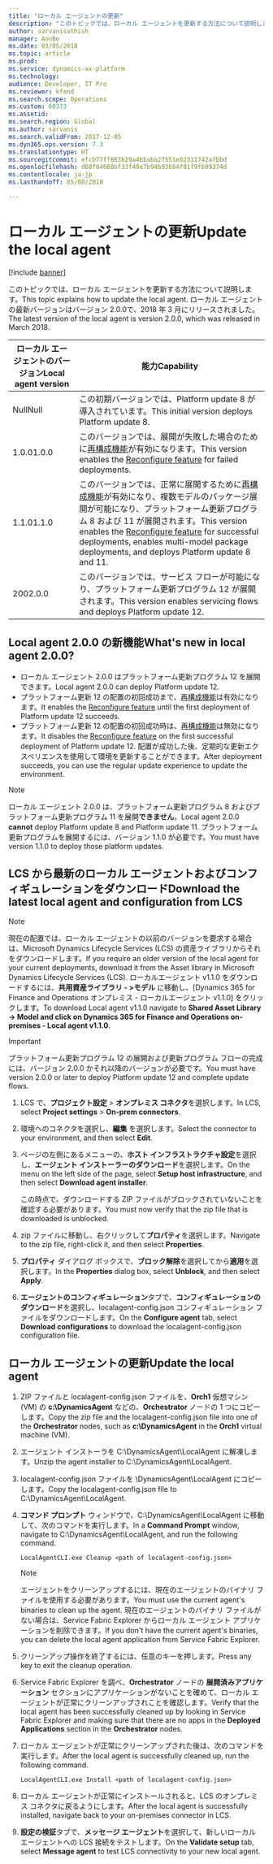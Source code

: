 ```yaml
---
title: "ローカル エージェントの更新"
description: "このトピックでは、ローカル エージェントを更新する方法について説明します。"
author: sarvanisathish
manager: AnnBe
ms.date: 03/05/2018
ms.topic: article
ms.prod: 
ms.service: dynamics-ax-platform
ms.technology: 
audience: Developer, IT Pro
ms.reviewer: kfend
ms.search.scope: Operations
ms.custom: 60373
ms.assetid: 
ms.search.region: Global
ms.author: sarvanis
ms.search.validFrom: 2017-12-05
ms.dyn365.ops.version: 7.3
ms.translationtype: HT
ms.sourcegitcommit: efcb77ff883b29a4bbaba27551e02311742afbbd
ms.openlocfilehash: d88f04668bf33f49e7b94b93b84f01f9fb99374d
ms.contentlocale: ja-jp
ms.lasthandoff: 05/08/2018

---
```

# <a name="update-the-local-agent"></a><span data-ttu-id="a9b3c-103">ローカル エージェントの更新</span><span class="sxs-lookup"><span data-stu-id="a9b3c-103">Update the local agent</span></span>

[!include [banner](../includes/banner.md)]

<span data-ttu-id="a9b3c-104">このトピックでは、ローカル エージェントを更新する方法について説明します。</span><span class="sxs-lookup"><span data-stu-id="a9b3c-104">This topic explains how to update the local agent.</span></span> <span data-ttu-id="a9b3c-105">ローカル エージェントの最新バージョンはバージョン 2.0.0で、2018 年 3 月にリリースされました。</span><span class="sxs-lookup"><span data-stu-id="a9b3c-105">The latest version of the local agent is version 2.0.0, which was released in March 2018.</span></span>

| <span data-ttu-id="a9b3c-106">ローカル エージェントのバージョン</span><span class="sxs-lookup"><span data-stu-id="a9b3c-106">Local agent version</span></span> | <span data-ttu-id="a9b3c-107">能力</span><span class="sxs-lookup"><span data-stu-id="a9b3c-107">Capability</span></span> | 
|---------------------|------------|
| <span data-ttu-id="a9b3c-108">Null</span><span class="sxs-lookup"><span data-stu-id="a9b3c-108">Null</span></span>                | <span data-ttu-id="a9b3c-109">この初期バージョンでは、Platform update 8 が導入されています。</span><span class="sxs-lookup"><span data-stu-id="a9b3c-109">This initial version deploys Platform update 8.</span></span> |
| <span data-ttu-id="a9b3c-110">1.0.0</span><span class="sxs-lookup"><span data-stu-id="a9b3c-110">1.0.0</span></span>               | <span data-ttu-id="a9b3c-111">このバージョンでは、展開が失敗した場合のために[再構成機能](../../dev-itpro/lifecycle-services/reconfigure-environment.md)が有効になります。</span><span class="sxs-lookup"><span data-stu-id="a9b3c-111">This version enables the [Reconfigure feature](../../dev-itpro/lifecycle-services/reconfigure-environment.md) for failed deployments.</span></span> |
| <span data-ttu-id="a9b3c-112">1.1.0</span><span class="sxs-lookup"><span data-stu-id="a9b3c-112">1.1.0</span></span>               | <span data-ttu-id="a9b3c-113">このバージョンでは、正常に展開するために[再構成機能](../../dev-itpro/lifecycle-services/reconfigure-environment.md)が有効になり、複数モデルのパッケージ展開が可能になり、プラットフォーム更新プログラム 8 および 11 が展開されます。</span><span class="sxs-lookup"><span data-stu-id="a9b3c-113">This version enables the [Reconfigure feature](../../dev-itpro/lifecycle-services/reconfigure-environment.md)  for successful deployments, enables multi-model package deployments, and deploys Platform update 8 and 11.</span></span> | 
| <span data-ttu-id="a9b3c-114">200</span><span class="sxs-lookup"><span data-stu-id="a9b3c-114">2.0.0</span></span>               | <span data-ttu-id="a9b3c-115">このバージョンでは、サービス フローが可能になり、プラットフォーム更新プログラム 12 が展開されます。</span><span class="sxs-lookup"><span data-stu-id="a9b3c-115">This version enables servicing flows and deploys Platform update 12.</span></span> |

## <a name="whats-new-in-local-agent-200"></a><span data-ttu-id="a9b3c-116">Local agent 2.0.0 の新機能</span><span class="sxs-lookup"><span data-stu-id="a9b3c-116">What's new in local agent 2.0.0?</span></span>
- <span data-ttu-id="a9b3c-117">ローカル エージェント 2.0.0 はプラットフォーム更新プログラム 12 を展開できます。</span><span class="sxs-lookup"><span data-stu-id="a9b3c-117">Local agent 2.0.0 can deploy Platform update 12.</span></span>
- <span data-ttu-id="a9b3c-118">プラットフォーム更新 12 の配置の初回成功まで、[再構成機能](../../dev-itpro/lifecycle-services/reconfigure-environment.md)は有効になります。</span><span class="sxs-lookup"><span data-stu-id="a9b3c-118">It enables the [Reconfigure feature](../../dev-itpro/lifecycle-services/reconfigure-environment.md) until the first deployment of Platform update 12 succeeds.</span></span>
- <span data-ttu-id="a9b3c-119">プラットフォーム更新 12 の配置の初回成功時は、[再構成機能](../../dev-itpro/lifecycle-services/reconfigure-environment.md)は無効になります。</span><span class="sxs-lookup"><span data-stu-id="a9b3c-119">It disables the [Reconfigure feature](../../dev-itpro/lifecycle-services/reconfigure-environment.md) on the first successful deployment of Platform update 12.</span></span> <span data-ttu-id="a9b3c-120">配置が成功した後、定期的な更新エクスペリエンスを使用して環境を更新することができます。</span><span class="sxs-lookup"><span data-stu-id="a9b3c-120">After deployment succeeds, you can use the regular update experience to update the environment.</span></span>

> [!NOTE]
> <span data-ttu-id="a9b3c-121">ローカル エージェント 2.0.0 は、プラットフォーム更新プログラム 8 およびプラットフォーム更新プログラム 11 を展開**できません**。</span><span class="sxs-lookup"><span data-stu-id="a9b3c-121">Local agent 2.0.0 **cannot** deploy Platform update 8 and Platform update 11.</span></span> <span data-ttu-id="a9b3c-122">プラットフォーム更新プログラムを展開するには、バージョン 1.1.0 が必要です。</span><span class="sxs-lookup"><span data-stu-id="a9b3c-122">You must have version 1.1.0 to deploy those platform updates.</span></span>

## <a name="download-the-latest-local-agent-and-configuration-from-lcs"></a><span data-ttu-id="a9b3c-123">LCS から最新のローカル エージェントおよびコンフィギュレーションをダウンロード</span><span class="sxs-lookup"><span data-stu-id="a9b3c-123">Download the latest local agent and configuration from LCS</span></span>

> [!NOTE]
> <span data-ttu-id="a9b3c-124">現在の配置では、ローカル エージェントの以前のバージョンを要求する場合は、Microsoft Dynamics Lifecycle Services (LCS) の資産ライブラリからそれをダウンロードします。</span><span class="sxs-lookup"><span data-stu-id="a9b3c-124">If you require an older version of the local agent for your current deployments, download it from the Asset library in Microsoft Dynamics Lifecycle Services (LCS).</span></span> <span data-ttu-id="a9b3c-125">ローカルエージェント v1.1.0 をダウンロードするには、**共用資産ライブラリ - >モデル** に移動し、[Dynamics 365 for Finance and Operations オンプレミス - ローカルエージェント v1.1.0] をクリックします。</span><span class="sxs-lookup"><span data-stu-id="a9b3c-125">To download Local agent v1.1.0 navigate to **Shared Asset Library -> Model and click on Dynamics 365 for Finance and Operations on-premises - Local agent v1.1.0**.</span></span>

> [!IMPORTANT]
> <span data-ttu-id="a9b3c-126">プラットフォーム更新プログラム 12 の展開および更新プログラム フローの完成には、バージョン 2.0.0 かそれ以降のバージョンが必要です。</span><span class="sxs-lookup"><span data-stu-id="a9b3c-126">You must have version 2.0.0 or later to deploy Platform update 12 and complete update flows.</span></span>

1. <span data-ttu-id="a9b3c-127">LCS で、**プロジェクト設定** &gt; **オンプレミス コネクタ**を選択します。</span><span class="sxs-lookup"><span data-stu-id="a9b3c-127">In LCS, select **Project settings** &gt; **On-prem connectors**.</span></span>
2. <span data-ttu-id="a9b3c-128">環境へのコネクタを選択し、**編集** を選択します。</span><span class="sxs-lookup"><span data-stu-id="a9b3c-128">Select the connector to your environment, and then select **Edit**.</span></span>
3. <span data-ttu-id="a9b3c-129">ページの左側にあるメニューの、**ホスト インフラストラクチャ設定**を選択し、**エージェント インストーラーのダウンロード**を選択します。</span><span class="sxs-lookup"><span data-stu-id="a9b3c-129">On the menu on the left side of the page, select **Setup host infrastructure**, and then select **Download agent installer**.</span></span>

    <span data-ttu-id="a9b3c-130">この時点で、ダウンロードする ZIP ファイルがブロックされていないことを確認する必要があります。</span><span class="sxs-lookup"><span data-stu-id="a9b3c-130">You must now verify that the zip file that is downloaded is unblocked.</span></span>

4. <span data-ttu-id="a9b3c-131">zip ファイルに移動し、右クリックして**プロパティ**を選択します。</span><span class="sxs-lookup"><span data-stu-id="a9b3c-131">Navigate to the zip file, right-click it, and then select **Properties**.</span></span>
5. <span data-ttu-id="a9b3c-132">**プロパティ** ダイアログ ボックスで、**ブロック解除**を選択してから**適用**を選択します。</span><span class="sxs-lookup"><span data-stu-id="a9b3c-132">In the **Properties** dialog box, select **Unblock**, and then select **Apply**.</span></span>
6. <span data-ttu-id="a9b3c-133">**エージェントのコンフィギュレーション**タブで、**コンフィギュレーションのダウンロード**を選択し、localagent-config.json コンフィギュレーション ファイルをダウンロードします。</span><span class="sxs-lookup"><span data-stu-id="a9b3c-133">On the **Configure agent** tab, select **Download configurations** to download the localagent-config.json configuration file.</span></span>

## <a name="update-the-local-agent"></a><span data-ttu-id="a9b3c-134">ローカル エージェントの更新</span><span class="sxs-lookup"><span data-stu-id="a9b3c-134">Update the local agent</span></span>

1. <span data-ttu-id="a9b3c-135">ZIP ファイルと localagent-config.json ファイルを、**Orch1** 仮想マシン (VM) の **c:\\DynamicsAgent** などの、**Orchestrator** ノードの 1 つにコピーします。</span><span class="sxs-lookup"><span data-stu-id="a9b3c-135">Copy the zip file and the localagent-config.json file into one of the **Orchestrator** nodes, such as **c:\\DynamicsAgent** in the **Orch1** virtual machine (VM).</span></span>
2. <span data-ttu-id="a9b3c-136">エージェント インストーラを C:\\DynamicsAgent\\LocalAgent に解凍します。</span><span class="sxs-lookup"><span data-stu-id="a9b3c-136">Unzip the agent installer to C:\\DynamicsAgent\\LocalAgent.</span></span>
3. <span data-ttu-id="a9b3c-137">localagent-config.json ファイルを \\DynamicsAgent\\LocalAgent にコピーします。</span><span class="sxs-lookup"><span data-stu-id="a9b3c-137">Copy the localagent-config.json file to C:\\DynamicsAgent\\LocalAgent.</span></span>
4. <span data-ttu-id="a9b3c-138">**コマンド プロンプト** ウィンドウで、C:\\DynamicsAgent\\LocalAgent に移動して、次のコマンドを実行します。</span><span class="sxs-lookup"><span data-stu-id="a9b3c-138">In a **Command Prompt** window, navigate to C:\\DynamicsAgent\\LocalAgent, and run the following command.</span></span>

    ```
    LocalAgentCLI.exe Cleanup <path of localagent-config.json>
    ```

    > [!NOTE]
    > <span data-ttu-id="a9b3c-139">エージェントをクリーンアップするには、現在のエージェントのバイナリ ファイルを使用する必要があります。</span><span class="sxs-lookup"><span data-stu-id="a9b3c-139">You must use the current agent's binaries to clean up the agent.</span></span> <span data-ttu-id="a9b3c-140">現在のエージェントのバイナリ ファイルがない場合は、Service Fabric Explorer からローカル エージェント アプリケーションを削除できます。</span><span class="sxs-lookup"><span data-stu-id="a9b3c-140">If you don't have the current agent's binaries, you can delete the local agent application from Service Fabric Explorer.</span></span>

5. <span data-ttu-id="a9b3c-141">クリーンアップ操作を終了するには、任意のキーを押します。</span><span class="sxs-lookup"><span data-stu-id="a9b3c-141">Press any key to exit the cleanup operation.</span></span>
6. <span data-ttu-id="a9b3c-142">Service Fabric Explorer を調べ、**Orchestrator** ノードの **展開済みアプリケーション** セクションにアプリケーションがないことを確めて、ローカル エージェントが正常にクリーンアップされことを確認します。</span><span class="sxs-lookup"><span data-stu-id="a9b3c-142">Verify that the local agent has been successfully cleaned up by looking in Service Fabric Explorer and making sure that there are no apps in the **Deployed Applications** section in the **Orchestrator** nodes.</span></span>
7. <span data-ttu-id="a9b3c-143">ローカル エージェントが正常にクリーンアップされた後は、次のコマンドを実行します。</span><span class="sxs-lookup"><span data-stu-id="a9b3c-143">After the local agent is successfully cleaned up, run the following command.</span></span>

    ```
    LocalAgentCLI.exe Install <path of localagent-config.json>
    ```

8. <span data-ttu-id="a9b3c-144">ローカル エージェントが正常にインストールされると、LCS のオンプレミス コネクタに戻るようにします。</span><span class="sxs-lookup"><span data-stu-id="a9b3c-144">After the local agent is successfully installed, navigate back to your on-premises connector in LCS.</span></span>
9. <span data-ttu-id="a9b3c-145">**設定の検証**タブで、**メッセージ エージェント**を選択して、新しいローカル エージェントへの LCS 接続をテストします。</span><span class="sxs-lookup"><span data-stu-id="a9b3c-145">On the **Validate setup** tab, select **Message agent** to test LCS connectivity to your new local agent.</span></span>

